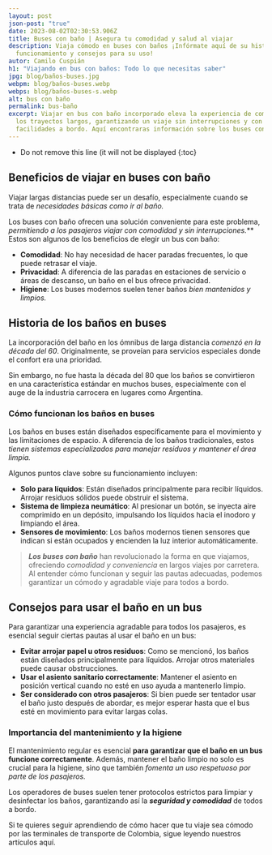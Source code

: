 ```yaml
---
layout: post
json-post: "true"
date: 2023-08-02T02:30:53.906Z
title: Buses con baño | Asegura tu comodidad y salud al viajar
description: Viaja cómodo en buses con baños ¡Infórmate aquí de su historia,
  funcionamiento y consejos para su uso!
autor: Camilo Cuspián
h1: "Viajando en bus con baños: Todo lo que necesitas saber"
jpg: blog/baños-buses.jpg
webpm: blog/baños-buses.webp
webps: blog/baños-buses-s.webp
alt: bus con baño
permalink: bus-baño
excerpt: Viajar en bus con baño incorporado eleva la experiencia de comodidad en
  los trayectos largos, garantizando un viaje sin interrupciones y con todas las
  facilidades a bordo. Aquí encontraras información sobre los buses con baño.
---
```

* Do not remove this line (it will not be displayed
{:toc}

## Beneficios de viajar en buses con baño

Viajar largas distancias puede ser un desafío, especialmente cuando se trata de *necesidades básicas como ir al baño.* 

Los buses con baño ofrecen una solución conveniente para este problema, **permitiendo a los pasajeros viajar con comodidad y sin interrupciones*.*** Estos son algunos de los beneficios de elegir un bus con baño:

* **Comodidad**: No hay necesidad de hacer paradas frecuentes, lo que puede retrasar el viaje.
* **Privacidad**: A diferencia de las paradas en estaciones de servicio o áreas de descanso, un baño en el bus ofrece privacidad.
* **Higiene**: Los buses modernos suelen tener baños *bien mantenidos y limpios.*

## Historia de los baños en buses

La incorporación del baño en los ómnibus de larga distancia *comenzó en la década del 60*. Originalmente, se proveían para servicios especiales donde el confort era una prioridad. 

Sin embargo, no fue hasta la década del 80 que los baños se convirtieron en una característica estándar en muchos buses, especialmente con el auge de la industria carrocera en lugares como Argentina.

### Cómo funcionan los baños en buses

Los baños en buses están diseñados específicamente para el movimiento y las limitaciones de espacio. A diferencia de los baños tradicionales, estos *tienen sistemas especializados para manejar residuos y mantener el área limpia.* 

Algunos puntos clave sobre su funcionamiento incluyen:

* **Solo para líquidos**: Están diseñados principalmente para recibir líquidos. Arrojar residuos sólidos puede obstruir el sistema.
* **Sistema de limpieza neumático**: Al presionar un botón, se inyecta aire comprimido en un depósito, impulsando los líquidos hacia el inodoro y limpiando el área.
* **Sensores de movimiento**: Los baños modernos tienen sensores que indican si están ocupados y encienden la luz interior automáticamente.

> ***Los buses con baño*** han revolucionado la forma en que viajamos, ofreciendo *comodidad y conveniencia* en largos viajes por carretera. Al entender cómo funcionan y seguir las pautas adecuadas, podemos garantizar un cómodo y agradable viaje para todos a bordo. 

## Consejos para usar el baño en un bus

Para garantizar una experiencia agradable para todos los pasajeros, es esencial seguir ciertas pautas al usar el baño en un bus:

* **Evitar arrojar papel u otros residuos**: Como se mencionó, los baños están diseñados principalmente para líquidos. Arrojar otros materiales puede causar obstrucciones.
* **Usar el asiento sanitario correctamente**: Mantener el asiento en posición vertical cuando no esté en uso ayuda a mantenerlo limpio.
* **Ser considerado con otros pasajeros**: Si bien puede ser tentador usar el baño justo después de abordar, es mejor esperar hasta que el bus esté en movimiento para evitar largas colas.

### Importancia del mantenimiento y la higiene

El mantenimiento regular es esencial **para garantizar que el baño en un bus funcione correctamente**. Además, mantener el baño limpio no solo es crucial para la higiene, sino que también *fomenta un uso respetuoso por parte de los pasajeros.*

Los operadores de buses suelen tener protocolos estrictos para limpiar y desinfectar los baños, garantizando así la ***seguridad y comodidad*** de todos a bordo.

Si te quieres seguir aprendiendo de cómo hacer que tu viaje sea cómodo por las terminales de transporte de Colombia, sigue leyendo nuestros artículos aquí.